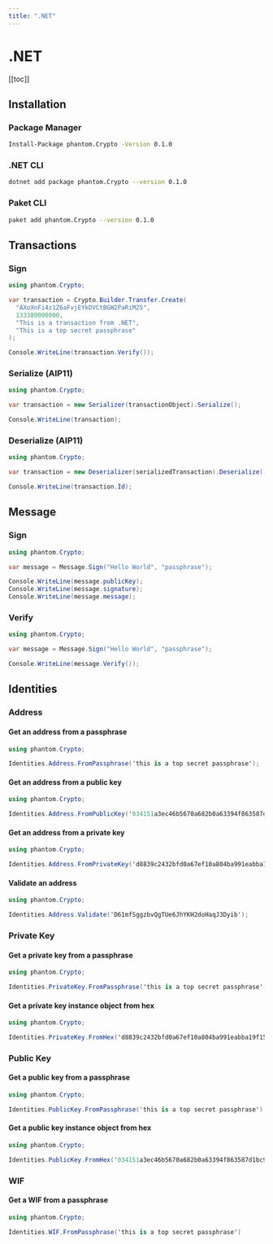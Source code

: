 ```yaml
---
title: ".NET"
---
```


# .NET

[[toc]]

## Installation

### Package Manager

```bash
Install-Package phantom.Crypto -Version 0.1.0
```

### .NET CLI

```bash
dotnet add package phantom.Crypto --version 0.1.0
```

### Paket CLI

```bash
paket add phantom.Crypto --version 0.1.0
```

## Transactions

### Sign

```csharp
using phantom.Crypto;

var transaction = Crypto.Builder.Transfer.Create(
  "AXoXnFi4z1Z6aFvjEYkDVCtBGW2PaRiM25",
  133380000000,
  "This is a transaction from .NET",
  "This is a top secret passphrase"
);

Console.WriteLine(transaction.Verify());
```

### Serialize (AIP11)

```csharp
using phantom.Crypto;

var transaction = new Serializer(transactionObject).Serialize();

Console.WriteLine(transaction);
```

### Deserialize (AIP11)

```csharp
using phantom.Crypto;

var transaction = new Deserializer(serializedTransaction).Deserialize();

Console.WriteLine(transaction.Id);
```

## Message

### Sign

```csharp
using phantom.Crypto;

var message = Message.Sign("Hello World", "passphrase");

Console.WriteLine(message.publicKey);
Console.WriteLine(message.signature);
Console.WriteLine(message.message);
```

### Verify

```csharp
using phantom.Crypto;

var message = Message.Sign("Hello World", "passphrase");

Console.WriteLine(message.Verify());
```

## Identities

### Address

#### Get an address from a passphrase
```csharp
using phantom.Crypto;

Identities.Address.FromPassphrase('this is a top secret passphrase');
```

#### Get an address from a public key
```csharp
using phantom.Crypto;

Identities.Address.FromPublicKey('034151a3ec46b5670a682b0a63394f863587d1bc97483b1b6c70eb58e7f0aed192');
```

#### Get an address from a private key
```csharp
using phantom.Crypto;

Identities.Address.FromPrivateKey('d8839c2432bfd0a67ef10a804ba991eabba19f154a3d707917681d45822a5712');
```

#### Validate an address
```csharp
using phantom.Crypto;

Identities.Address.Validate('D61mfSggzbvQgTUe6JhYKH2doHaqJ3Dyib');
```

### Private Key

#### Get a private key from a passphrase
```csharp
using phantom.Crypto;

Identities.PrivateKey.FromPassphrase('this is a top secret passphrase');
```

#### Get a private key instance object from hex
```csharp
using phantom.Crypto;

Identities.PrivateKey.FromHex('d8839c2432bfd0a67ef10a804ba991eabba19f154a3d707917681d45822a5712');
```

### Public Key

#### Get a public key from a passphrase
```csharp
using phantom.Crypto;

Identities.PublicKey.FromPassphrase('this is a top secret passphrase');
```

#### Get a public key instance object from hex
```csharp
using phantom.Crypto;

Identities.PublicKey.FromHex('034151a3ec46b5670a682b0a63394f863587d1bc97483b1b6c70eb58e7f0aed192');
```

### WIF

#### Get a WIF from a passphrase
```csharp
using phantom.Crypto;

Identities.WIF.FromPassphrase('this is a top secret passphrase')
```
